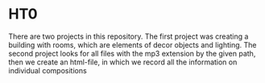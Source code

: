 # HT0
There are two projects in this repository. The first project was creating a building with rooms, which are elements of decor objects and lighting. The second project looks for all files with the mp3 extension by the given path, then we create an html-file, in which we record all the information on individual compositions
